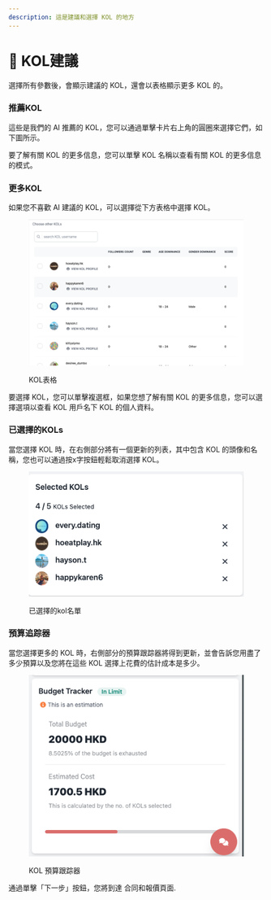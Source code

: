 ```yaml
---
description: 這是建議和選擇 KOL 的地方
---
```


# 🤳 KOL建議

選擇所有參數後，會顯示建議的 KOL，還會以表格顯示更多 KOL 的。

### 推薦KOL

這些是我們的 AI 推薦的 KOL，您可以通過單擊卡片右上角的圓圈來選擇它們，如下圖所示。



要了解有關 KOL 的更多信息，您可以單擊 KOL 名稱以查看有關 KOL 的更多信息的模式。



### 更多KOL

如果您不喜歡 AI 建議的 KOL，可以選擇從下方表格中選擇 KOL。

<figure><img src="../../.gitbook/assets/Screenshot 2023-02-06 at 5.56.27 PM.png" alt=""><figcaption><p>KOL表格</p></figcaption></figure>

要選擇 KOL，您可以單擊複選框，如果您想了解有關 KOL 的更多信息，您可以選擇選項以查看 KOL 用戶名下 KOL 的個人資料。



### 已選擇的KOLs

當您選擇 KOL 時，在右側部分將有一個更新的列表，其中包含 KOL 的頭像和名稱，您也可以通過按x字按鈕輕鬆取消選擇 KOL。

<figure><img src="../../.gitbook/assets/Screenshot 2023-02-06 at 5.59.17 PM.png" alt=""><figcaption><p>已選擇的kol名單</p></figcaption></figure>

### 預算追踪器

當您選擇更多的 KOL 時，右側部分的預算跟踪器將得到更新，並會告訴您用盡了多少預算以及您將在這些 KOL 選擇上花費的估計成本是多少。



<figure><img src="../../.gitbook/assets/Screenshot 2023-02-06 at 6.00.25 PM.png" alt=""><figcaption><p>KOL 預算跟踪器</p></figcaption></figure>

通過單擊「下一步」按鈕，您將到達 合同和報價頁面.
